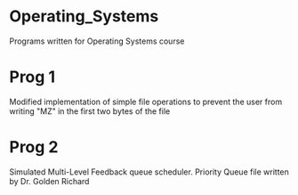# Operating_Systems
Programs written for Operating Systems course

# Prog 1

Modified implementation of simple file operations to prevent the user from writing "MZ" in the first two bytes of the file

# Prog 2

Simulated Multi-Level Feedback queue scheduler. Priority Queue file written by Dr. Golden Richard 
